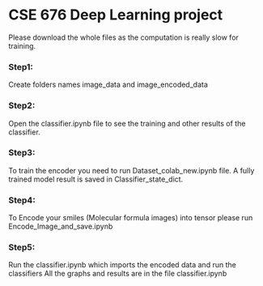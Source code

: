 # CSE 676 Deep Learning project
Please download the whole files as the computation is really slow for training.

### Step1:
Create folders names image_data and image_encoded_data

### Step2:
Open the classifier.ipynb file to see the training and other results of the classifier.

### Step3:
To train the encoder you need to run Dataset_colab_new.ipynb file.
A fully trained model result is saved in Classifier_state_dict.

### Step4:
To Encode your smiles (Molecular formula images) into tensor please run Encode_Image_and_save.ipynb

### Step5:
Run the classifier.ipynb which imports the encoded data and run the classifiers
All the graphs and results are in the file classifier.ipynb
